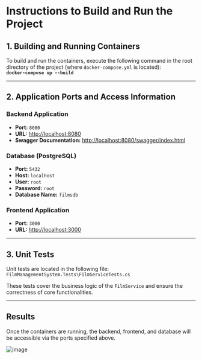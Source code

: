 # Instructions to Build and Run the Project

## 1. Building and Running Containers
To build and run the containers, execute the following command in the root directory of the project (where `docker-compose.yml`  is located):  
**`docker-compose up --build`**  


---

## 2. Application Ports and Access Information

### **Backend Application**  
- **Port:** `8080`  
- **URL:** [http://localhost:8080](http://localhost:8080)
- **Swagger Documentation:** [http://localhost:8080/swagger/index.html](http://localhost:8080/swagger/index.html)

### **Database (PostgreSQL)**  
- **Port:** `5432`  
- **Host:** `localhost`  
- **User:** `root`  
- **Password:** `root`  
- **Database Name:** `filmsdb`

### **Frontend Application**  
- **Port:** `3000`  
- **URL:** [http://localhost:3000](http://localhost:3000)

---

## 3. Unit Tests  
Unit tests are located in the following file:  
`FilmManagementSystem.Tests\FilmServiceTests.cs`  

These tests cover the business logic of the `FilmService` and ensure the correctness of core functionalities.

---

## Results  
Once the containers are running, the backend, frontend, and database will be accessible via the ports specified above.

![image](https://github.com/user-attachments/assets/9cd0ae5e-49c8-47d6-8a79-293ec632ab08)
